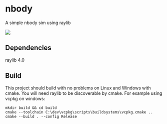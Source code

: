 # nbody
A simple nbody sim using raylib

![](demo.gif)

## Dependencies
raylib 4.0

## Build
This project should build with no problems on Linux and Windows with cmake. You will need raylib to be discoverable by cmake. For example using vcpkg on windows:

    mkdir build && cd build
    cmake --toolchain C:\dev\vcpkg\scripts\buildsystems\vcpkg.cmake ..
    cmake --build . --config Release
